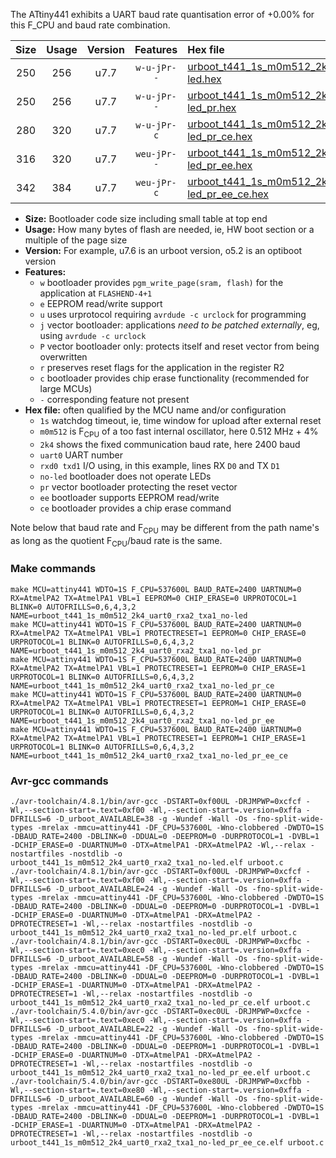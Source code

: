 The ATtiny441 exhibits a UART baud rate quantisation error of +0.00% for this F_CPU and baud rate combination.

|Size|Usage|Version|Features|Hex file|
|:-:|:-:|:-:|:-:|:--|
|250|256|u7.7|`w-u-jPr--`|[urboot_t441_1s_m0m512_2k4_uart0_rxa2_txa1_no-led.hex](https://raw.githubusercontent.com/stefanrueger/urboot.hex/main/mcus/attiny441/watchdog_1_s/internal_oscillator_m%2B5.00%25/%2B0m512000_hz/%2B%2B%2B2k4_baud/uart0_rxa2_txa1/no-led/urboot_t441_1s_m0m512_2k4_uart0_rxa2_txa1_no-led.hex)|
|250|256|u7.7|`w-u-jPr--`|[urboot_t441_1s_m0m512_2k4_uart0_rxa2_txa1_no-led_pr.hex](https://raw.githubusercontent.com/stefanrueger/urboot.hex/main/mcus/attiny441/watchdog_1_s/internal_oscillator_m%2B5.00%25/%2B0m512000_hz/%2B%2B%2B2k4_baud/uart0_rxa2_txa1/no-led/urboot_t441_1s_m0m512_2k4_uart0_rxa2_txa1_no-led_pr.hex)|
|280|320|u7.7|`w-u-jPr-c`|[urboot_t441_1s_m0m512_2k4_uart0_rxa2_txa1_no-led_pr_ce.hex](https://raw.githubusercontent.com/stefanrueger/urboot.hex/main/mcus/attiny441/watchdog_1_s/internal_oscillator_m%2B5.00%25/%2B0m512000_hz/%2B%2B%2B2k4_baud/uart0_rxa2_txa1/no-led/urboot_t441_1s_m0m512_2k4_uart0_rxa2_txa1_no-led_pr_ce.hex)|
|316|320|u7.7|`weu-jPr--`|[urboot_t441_1s_m0m512_2k4_uart0_rxa2_txa1_no-led_pr_ee.hex](https://raw.githubusercontent.com/stefanrueger/urboot.hex/main/mcus/attiny441/watchdog_1_s/internal_oscillator_m%2B5.00%25/%2B0m512000_hz/%2B%2B%2B2k4_baud/uart0_rxa2_txa1/no-led/urboot_t441_1s_m0m512_2k4_uart0_rxa2_txa1_no-led_pr_ee.hex)|
|342|384|u7.7|`weu-jPr-c`|[urboot_t441_1s_m0m512_2k4_uart0_rxa2_txa1_no-led_pr_ee_ce.hex](https://raw.githubusercontent.com/stefanrueger/urboot.hex/main/mcus/attiny441/watchdog_1_s/internal_oscillator_m%2B5.00%25/%2B0m512000_hz/%2B%2B%2B2k4_baud/uart0_rxa2_txa1/no-led/urboot_t441_1s_m0m512_2k4_uart0_rxa2_txa1_no-led_pr_ee_ce.hex)|

- **Size:** Bootloader code size including small table at top end
- **Usage:** How many bytes of flash are needed, ie, HW boot section or a multiple of the page size
- **Version:** For example, u7.6 is an urboot version, o5.2 is an optiboot version
- **Features:**
  + `w` bootloader provides `pgm_write_page(sram, flash)` for the application at `FLASHEND-4+1`
  + `e` EEPROM read/write support
  + `u` uses urprotocol requiring `avrdude -c urclock` for programming
  + `j` vector bootloader: applications *need to be patched externally*, eg, using `avrdude -c urclock`
  + `P` vector bootloader only: protects itself and reset vector from being overwritten
  + `r` preserves reset flags for the application in the register R2
  + `c` bootloader provides chip erase functionality (recommended for large MCUs)
  + `-` corresponding feature not present
- **Hex file:** often qualified by the MCU name and/or configuration
  + `1s` watchdog timeout, ie, time window for upload after external reset
  + `m0m512` is F<sub>CPU</sub> of a too fast internal oscillator, here 0.512 MHz + 4%
  + `2k4` shows the fixed communication baud rate, here 2400 baud
  + `uart0` UART number
  + `rxd0 txd1` I/O using, in this example, lines RX `D0` and TX `D1`
  + `no-led` bootloader does not operate LEDs
  + `pr` vector bootloader protecting the reset vector
  + `ee` bootloader supports EEPROM read/write
  + `ce` bootloader provides a chip erase command


Note below that baud rate and F<sub>CPU</sub> may be different from the path name's as long as the quotient F<sub>CPU</sub>/baud rate is the same.

### Make commands
```
make MCU=attiny441 WDTO=1S F_CPU=537600L BAUD_RATE=2400 UARTNUM=0 RX=AtmelPA2 TX=AtmelPA1 VBL=1 EEPROM=0 CHIP_ERASE=0 URPROTOCOL=1 BLINK=0 AUTOFRILLS=0,6,4,3,2 NAME=urboot_t441_1s_m0m512_2k4_uart0_rxa2_txa1_no-led
make MCU=attiny441 WDTO=1S F_CPU=537600L BAUD_RATE=2400 UARTNUM=0 RX=AtmelPA2 TX=AtmelPA1 VBL=1 PROTECTRESET=1 EEPROM=0 CHIP_ERASE=0 URPROTOCOL=1 BLINK=0 AUTOFRILLS=0,6,4,3,2 NAME=urboot_t441_1s_m0m512_2k4_uart0_rxa2_txa1_no-led_pr
make MCU=attiny441 WDTO=1S F_CPU=537600L BAUD_RATE=2400 UARTNUM=0 RX=AtmelPA2 TX=AtmelPA1 VBL=1 PROTECTRESET=1 EEPROM=0 CHIP_ERASE=1 URPROTOCOL=1 BLINK=0 AUTOFRILLS=0,6,4,3,2 NAME=urboot_t441_1s_m0m512_2k4_uart0_rxa2_txa1_no-led_pr_ce
make MCU=attiny441 WDTO=1S F_CPU=537600L BAUD_RATE=2400 UARTNUM=0 RX=AtmelPA2 TX=AtmelPA1 VBL=1 PROTECTRESET=1 EEPROM=1 CHIP_ERASE=0 URPROTOCOL=1 BLINK=0 AUTOFRILLS=0,6,4,3,2 NAME=urboot_t441_1s_m0m512_2k4_uart0_rxa2_txa1_no-led_pr_ee
make MCU=attiny441 WDTO=1S F_CPU=537600L BAUD_RATE=2400 UARTNUM=0 RX=AtmelPA2 TX=AtmelPA1 VBL=1 PROTECTRESET=1 EEPROM=1 CHIP_ERASE=1 URPROTOCOL=1 BLINK=0 AUTOFRILLS=0,6,4,3,2 NAME=urboot_t441_1s_m0m512_2k4_uart0_rxa2_txa1_no-led_pr_ee_ce
```

### Avr-gcc commands
```
./avr-toolchain/4.8.1/bin/avr-gcc -DSTART=0xf00UL -DRJMPWP=0xcfcf -Wl,--section-start=.text=0xf00 -Wl,--section-start=.version=0xffa -DFRILLS=6 -D_urboot_AVAILABLE=38 -g -Wundef -Wall -Os -fno-split-wide-types -mrelax -mmcu=attiny441 -DF_CPU=537600L -Wno-clobbered -DWDTO=1S -DBAUD_RATE=2400 -DBLINK=0 -DDUAL=0 -DEEPROM=0 -DURPROTOCOL=1 -DVBL=1 -DCHIP_ERASE=0 -DUARTNUM=0 -DTX=AtmelPA1 -DRX=AtmelPA2 -Wl,--relax -nostartfiles -nostdlib -o urboot_t441_1s_m0m512_2k4_uart0_rxa2_txa1_no-led.elf urboot.c
./avr-toolchain/4.8.1/bin/avr-gcc -DSTART=0xf00UL -DRJMPWP=0xcfcf -Wl,--section-start=.text=0xf00 -Wl,--section-start=.version=0xffa -DFRILLS=6 -D_urboot_AVAILABLE=24 -g -Wundef -Wall -Os -fno-split-wide-types -mrelax -mmcu=attiny441 -DF_CPU=537600L -Wno-clobbered -DWDTO=1S -DBAUD_RATE=2400 -DBLINK=0 -DDUAL=0 -DEEPROM=0 -DURPROTOCOL=1 -DVBL=1 -DCHIP_ERASE=0 -DUARTNUM=0 -DTX=AtmelPA1 -DRX=AtmelPA2 -DPROTECTRESET=1 -Wl,--relax -nostartfiles -nostdlib -o urboot_t441_1s_m0m512_2k4_uart0_rxa2_txa1_no-led_pr.elf urboot.c
./avr-toolchain/4.8.1/bin/avr-gcc -DSTART=0xec0UL -DRJMPWP=0xcfbc -Wl,--section-start=.text=0xec0 -Wl,--section-start=.version=0xffa -DFRILLS=6 -D_urboot_AVAILABLE=58 -g -Wundef -Wall -Os -fno-split-wide-types -mrelax -mmcu=attiny441 -DF_CPU=537600L -Wno-clobbered -DWDTO=1S -DBAUD_RATE=2400 -DBLINK=0 -DDUAL=0 -DEEPROM=0 -DURPROTOCOL=1 -DVBL=1 -DCHIP_ERASE=1 -DUARTNUM=0 -DTX=AtmelPA1 -DRX=AtmelPA2 -DPROTECTRESET=1 -Wl,--relax -nostartfiles -nostdlib -o urboot_t441_1s_m0m512_2k4_uart0_rxa2_txa1_no-led_pr_ce.elf urboot.c
./avr-toolchain/5.4.0/bin/avr-gcc -DSTART=0xec0UL -DRJMPWP=0xcfce -Wl,--section-start=.text=0xec0 -Wl,--section-start=.version=0xffa -DFRILLS=6 -D_urboot_AVAILABLE=22 -g -Wundef -Wall -Os -fno-split-wide-types -mrelax -mmcu=attiny441 -DF_CPU=537600L -Wno-clobbered -DWDTO=1S -DBAUD_RATE=2400 -DBLINK=0 -DDUAL=0 -DEEPROM=1 -DURPROTOCOL=1 -DVBL=1 -DCHIP_ERASE=0 -DUARTNUM=0 -DTX=AtmelPA1 -DRX=AtmelPA2 -DPROTECTRESET=1 -Wl,--relax -nostartfiles -nostdlib -o urboot_t441_1s_m0m512_2k4_uart0_rxa2_txa1_no-led_pr_ee.elf urboot.c
./avr-toolchain/5.4.0/bin/avr-gcc -DSTART=0xe80UL -DRJMPWP=0xcfbb -Wl,--section-start=.text=0xe80 -Wl,--section-start=.version=0xffa -DFRILLS=6 -D_urboot_AVAILABLE=60 -g -Wundef -Wall -Os -fno-split-wide-types -mrelax -mmcu=attiny441 -DF_CPU=537600L -Wno-clobbered -DWDTO=1S -DBAUD_RATE=2400 -DBLINK=0 -DDUAL=0 -DEEPROM=1 -DURPROTOCOL=1 -DVBL=1 -DCHIP_ERASE=1 -DUARTNUM=0 -DTX=AtmelPA1 -DRX=AtmelPA2 -DPROTECTRESET=1 -Wl,--relax -nostartfiles -nostdlib -o urboot_t441_1s_m0m512_2k4_uart0_rxa2_txa1_no-led_pr_ee_ce.elf urboot.c
```

